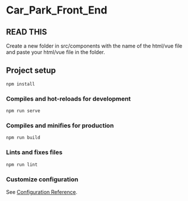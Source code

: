 # Car_Park_Front_End

## READ THIS
Create a new folder in src/components with the name of the html/vue file and paste your html/vue file in the folder.


## Project setup
```
npm install
```

### Compiles and hot-reloads for development
```
npm run serve
```

### Compiles and minifies for production
```
npm run build
```

### Lints and fixes files
```
npm run lint
```

### Customize configuration
See [Configuration Reference](https://cli.vuejs.org/config/).
